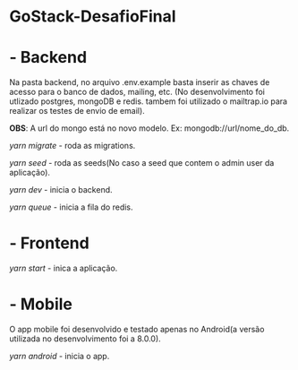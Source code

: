 # GoStack-DesafioFinal

# - Backend

Na pasta backend, no arquivo .env.example basta inserir as chaves de acesso para o banco de dados, mailing, etc. (No desenvolvimento foi utlizado postgres, mongoDB e redis. tambem foi utilizado o mailtrap.io para realizar os testes de envio de email).

**OBS**: A url do mongo está no novo modelo. Ex: mongodb://url/nome_do_db.

*yarn migrate* - roda as migrations.

*yarn seed* - roda as seeds(No caso a seed que contem o admin user da aplicação).

*yarn dev* - inicia o backend.

*yarn queue* - inicia a fila do redis.

# - Frontend

*yarn start* - inica a aplicação.

# - Mobile

O app mobile foi desenvolvido e testado apenas no Android(a versão utilizada no desenvolvimento foi a 8.0.0).

*yarn android* - inicia o app.
